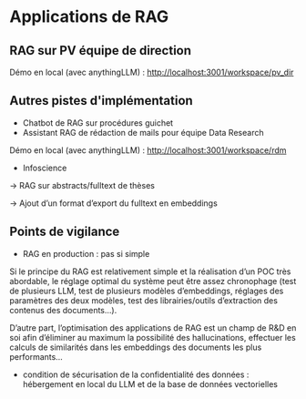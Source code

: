 # Applications de RAG

## RAG sur PV équipe de direction

Démo en local (avec anythingLLM) : [http://localhost:3001/workspace/pv\_dir](http://localhost:3001/workspace/pv\_dir)

## Autres pistes d'implémentation

* Chatbot de RAG sur procédures guichet
* Assistant RAG de rédaction de mails pour équipe Data Research

Démo en local (avec anythingLLM) : [http://localhost:3001/workspace/rdm](http://localhost:3001/workspace/rdm)

* Infoscience

\-> RAG sur abstracts/fulltext de thèses

\-> Ajout d’un format d’export du fulltext en embeddings

## Points de vigilance

* RAG en production : pas si simple

Si le principe du RAG est relativement simple et la réalisation d’un POC très abordable, le réglage optimal du système peut être assez chronophage (test de plusieurs LLM, test de plusieurs modèles d’embeddings, réglages des paramètres des deux modèles, test des librairies/outils d’extraction des contenus des documents…).

D’autre part, l’optimisation des applications de RAG est un champ de R\&D en soi afin d’éliminer au maximum la possibilité des hallucinations, effectuer les calculs de similarités dans les embeddings des documents les plus performants…

* condition de sécurisation de la confidentialité des données : hébergement en local du LLM et de la base de données vectorielles

